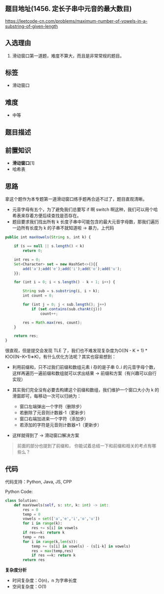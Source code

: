 ## 题目地址(1456. 定长子串中元音的最大数目)

https://leetcode-cn.com/problems/maximum-number-of-vowels-in-a-substring-of-given-length

## 入选理由

1. 滑动窗口第一道题，难度不算大，而且是非常常规的题目。

## 标签

- 滑动窗口

## 难度

- 中等

## 题目描述

## 前置知识

- **滑动窗口**[1]
- 哈希表

## 思路

拿这个题作为本专题第一道滑动窗口练手题再合适不过了，题目直观清晰。

- 元音字母有五个，为了避免我们总要写 if 啊 switch 啊这种，我们可以用个哈希表来存着方便后续查找是否存在。
- 题目要求我们找出所有 k 长度子串中可能包含的最大元音字母数，那我们遍历一边所有长度为 k 的子串不就知道啦 → 暴力，上代码

```js
public int maxVowels(String s, int k) {

    if (s == null || s.length() < k)
        return 0;

    int res = 0;
    Set<Character> set = new HashSet<>(){{
        add('a');add('e');add('i');add('o');add('u');
    }};

    for (int i = 0; i < s.length() - k + 1; i++) {

        String sub = s.substring(i, i + k);
        int count = 0;

        for (int j = 0; j < sub.length(); j++)
            if (set.contains(sub.charAt(j)))
                count++;

        res = Math.max(res, count);
    }

    return res;
}
```

很直观，但是提交会发现 TLE 了，我们也不难发现复杂度为O((N - K + 1) * K)O((N−K+1)∗K)，有什么优化方法呢？其实也容易想到：

- 利用前缀和，只不过我们前缀和数组元素 i 存的是子串 0..i 的元音字母个数，这样再遍历一遍前缀和数组就可以求出结果 → 前缀和方案（有兴趣可以自行实现）

- 其实我们完全没有必要去构建这个前缀和数组，我们维护一个窗口大小为 k 的滑窗即可，每移动一次可以归纳为：

  - 窗口左端弹出一个字符（删除步）
  - 若删除了元音则计数器-1（更新步）
  - 窗口右端加进来一个字符（添加步）
  - 若添加的字符是元音则计数器+1（更新步）

  

- 这样就得到了 → 滑动窗口解决方案

> 前面的部分也提到了前缀和， 你能试着总结一下和前缀和相关的考点有哪些么？

## 代码

代码支持：Python, Java, JS, CPP

Python Code:

```python
class Solution:
    def maxVowels(self, s: str, k: int) -> int:
        res = 0
        temp = 0
        vowels = set(['a','e','i','o','u'])
        for i in range(k):
            res += s[i] in vowels
        if res==k: return k
        temp = res
        for i in range(k,len(s)):
            temp += (s[i] in vowels) - (s[i-k] in vowels)
            res = max(temp,res)
            if res ==k: return k
        return res
```

**复杂度分析**

- 时间复杂度：O(n)，n 为字串长度
- 空间复杂度：O(1)
